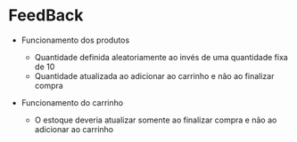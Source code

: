 # FeedBack

- Funcionamento dos produtos
  - Quantidade definida aleatoriamente ao invés de uma quantidade fixa de 10
  - Quantidade atualizada ao adicionar ao carrinho e não ao finalizar compra

- Funcionamento do carrinho
  - O estoque deveria atualizar somente ao finalizar compra e não ao adicionar ao carrinho